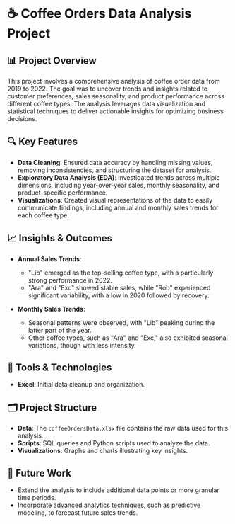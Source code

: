 # ☕ Coffee Orders Data Analysis Project

## 📊 Project Overview
This project involves a comprehensive analysis of coffee order data from 2019 to 2022. The goal was to uncover trends and insights related to customer preferences, sales seasonality, and product performance across different coffee types. The analysis leverages data visualization and statistical techniques to deliver actionable insights for optimizing business decisions.

## 🔍 Key Features
- **Data Cleaning**: Ensured data accuracy by handling missing values, removing inconsistencies, and structuring the dataset for analysis.
- **Exploratory Data Analysis (EDA)**: Investigated trends across multiple dimensions, including year-over-year sales, monthly seasonality, and product-specific performance.
- **Visualizations**: Created visual representations of the data to easily communicate findings, including annual and monthly sales trends for each coffee type.


## 📈 Insights & Outcomes
- **Annual Sales Trends**:
  - "Lib" emerged as the top-selling coffee type, with a particularly strong performance in 2022.
  - "Ara" and "Exc" showed stable sales, while "Rob" experienced significant variability, with a low in 2020 followed by recovery.
  
- **Monthly Sales Trends**:
  - Seasonal patterns were observed, with "Lib" peaking during the latter part of the year.
  - Other coffee types, such as "Ara" and "Exc," also exhibited seasonal variations, though with less intensity.

## 🚀 Tools & Technologies
- **Excel**: Initial data cleanup and organization.

## 🗂️ Project Structure
- **Data**: The `coffeeOrdersData.xlsx` file contains the raw data used for this analysis.
- **Scripts**: SQL queries and Python scripts used to analyze the data.
- **Visualizations**: Graphs and charts illustrating key insights.

## 🌟 Future Work
- Extend the analysis to include additional data points or more granular time periods.
- Incorporate advanced analytics techniques, such as predictive modeling, to forecast future sales trends.
